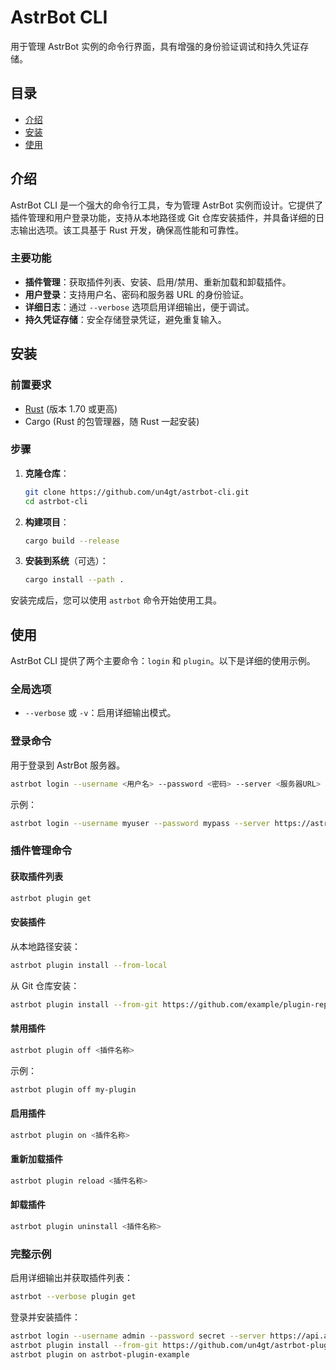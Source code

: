 # AstrBot CLI

用于管理 AstrBot 实例的命令行界面，具有增强的身份验证调试和持久凭证存储。

## 目录

- [介绍](#介绍)
- [安装](#安装)
- [使用](#使用)

## 介绍

AstrBot CLI 是一个强大的命令行工具，专为管理 AstrBot 实例而设计。它提供了插件管理和用户登录功能，支持从本地路径或 Git 仓库安装插件，并具备详细的日志输出选项。该工具基于 Rust 开发，确保高性能和可靠性。

### 主要功能

- **插件管理**：获取插件列表、安装、启用/禁用、重新加载和卸载插件。
- **用户登录**：支持用户名、密码和服务器 URL 的身份验证。
- **详细日志**：通过 `--verbose` 选项启用详细输出，便于调试。
- **持久凭证存储**：安全存储登录凭证，避免重复输入。

## 安装

### 前置要求

- [Rust](https://www.rust-lang.org/) (版本 1.70 或更高)
- Cargo (Rust 的包管理器，随 Rust 一起安装)

### 步骤

1. **克隆仓库**：
   ```bash
   git clone https://github.com/un4gt/astrbot-cli.git
   cd astrbot-cli
   ```

2. **构建项目**：
   ```bash
   cargo build --release
   ```

3. **安装到系统**（可选）：
   ```bash
   cargo install --path .
   ```

安装完成后，您可以使用 `astrbot` 命令开始使用工具。

## 使用

AstrBot CLI 提供了两个主要命令：`login` 和 `plugin`。以下是详细的使用示例。

### 全局选项

- `--verbose` 或 `-v`：启用详细输出模式。

### 登录命令

用于登录到 AstrBot 服务器。

```bash
astrbot login --username <用户名> --password <密码> --server <服务器URL>
```

示例：
```bash
astrbot login --username myuser --password mypass --server https://astrbot.example.com
```

### 插件管理命令

#### 获取插件列表

```bash
astrbot plugin get
```

#### 安装插件

从本地路径安装：
```bash
astrbot plugin install --from-local
```

从 Git 仓库安装：
```bash
astrbot plugin install --from-git https://github.com/example/plugin-repo.git
```

#### 禁用插件

```bash
astrbot plugin off <插件名称>
```

示例：
```bash
astrbot plugin off my-plugin
```

#### 启用插件

```bash
astrbot plugin on <插件名称>
```

#### 重新加载插件

```bash
astrbot plugin reload <插件名称>
```

#### 卸载插件

```bash
astrbot plugin uninstall <插件名称>
```

### 完整示例

启用详细输出并获取插件列表：
```bash
astrbot --verbose plugin get
```

登录并安装插件：
```bash
astrbot login --username admin --password secret --server https://api.astrbot.com
astrbot plugin install --from-git https://github.com/un4gt/astrbot-plugin-example.git
astrbot plugin on astrbot-plugin-example

